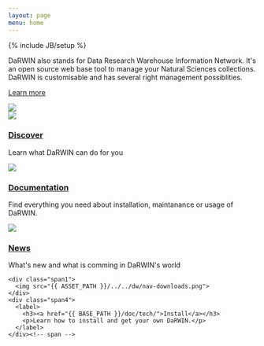 ```yaml
---
layout: page
menu: home
---
```

{% include JB/setup %}

<div id="home">
  <div class="row" id="home_sum">
    <div class="span7">
      <p>DaRWIN also stands for Data Research Warehouse Information Network.
      It's an open source web base tool to manage your Natural Sciences collections.
      DaRWIN is customisable and has several right management possiblities.
      </p>
      <p><a class="btn btn-large" href="{{ BASE_PATH }}/discover.html">Learn more</a></p>
    </div>
    <div class="span3">
      <img src="{{ ASSET_PATH }}/../../dw/book.png" />
    </div>
  </div>


  <div class="row">
    <div class="span1">
      <img src="{{ ASSET_PATH }}/../../dw/nav-about.png">
    </div>
    <div class="span3">
      <label>
        <h3><a href="{{ BASE_PATH }}/discover.html">Discover</a></h3>
        <p>Learn what DaRWIN can do for you</p>
      </label>
    </div><!-- span -->
    <div class="span1">
      <img src="{{ ASSET_PATH }}/../../dw/nav-documentation.png">
    </div>
    <div class="span3">
      <label>
        <h3><a href="{{ BASE_PATH }}/doc/">Documentation</a></h3>
        <p>Find everything you need about installation, maintanance or usage of DaRWIN.</p>
      </label>
    </div><!-- span -->
  </div>

  <div class="row">
    <div class="span1">
      <img src="{{ ASSET_PATH }}/../../dw/nav-community.png">
    </div>
    <div class="span3">
      <label>
        <h3><a href="{{ BASE_PATH }}/news.html">News</a></h3>
        <p>What&apos;s new and what is comming in DaRWIN&apos;s world</p>
      </label>
    </div><!-- span -->

    <div class="span1">
      <img src="{{ ASSET_PATH }}/../../dw/nav-downloads.png">
    </div>
    <div class="span4">
      <label>
        <h3><a href="{{ BASE_PATH }}/doc/tech/">Install</a></h3>
        <p>Learn how to install and get your own DaRWIN.</p>
      </label>
    </div><!-- span -->
  </div>
</div>
